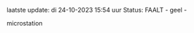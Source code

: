 laatste update: 
di 24-10-2023 15:54   uur 
Status: FAALT - geel - 
<div class="service Y">microstation</div>
